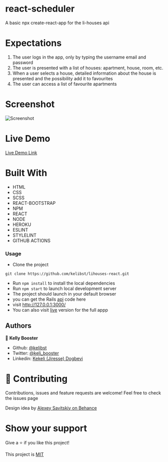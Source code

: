 # react-scheduler

A basic npx create-react-app for the li-houses api



# Expectations
1. The user logs in the app, only by typing the username email and password
2. The user is presented with a list of houses: apartment, house, room, etc.
3. When a user selects a house, detailed information about the house is presented and the possibility add it to favourites
4. The user can access a list of favourite apartments

# Screenshot
![Screenshot](./screenshot.gif)

# Live Demo
[Live Demo Link](https://lihouses-react.herokuapp.com/) 


# Built With

- HTML 
- CSS
- SCSS
- REACT-BOOTSTRAP
- NPM
- REACT
- NODE
- HEROKU
- ESLINT
- STYLELINT
- GITHUB ACTIONS

### Usage
- Clone the project 
```
git clone https://github.com/kelibst/lihouses-react.git
```
- Run `npm install` to install the local dependencies
- Run `npm start` to launch local development server
- The project should launch in your default browser
- you can get the Rails [api](https://github.com/kelibst/lihouses-api) code here
- visit http://127.0.0.1:3000/
- You can also visit [live](https://lihouses-react.herokuapp.com/) version for the full appp


## Authors

👤 **Kelly Booster**

- Github: [@kelibst](https://github.com/kelibst)
- Twitter: [@keli_booster](https://twitter.com/keli_booster)
- Linkedin: [Kekeli (Jiresse) Dogbevi
](https://www.linkedin.com/in/kekeli-dogbevi-jiresse/)


# 🤝 Contributing
Contributions, issues and feature requests are welcome!
Feel free to check the issues page

Design idea by [Alexey Savitskiy on Behance](https://www.behance.net/alexey_savitskiy)

# Show your support
Give a ⭐️ if you like this project!

This project is [MIT](lic.url)
